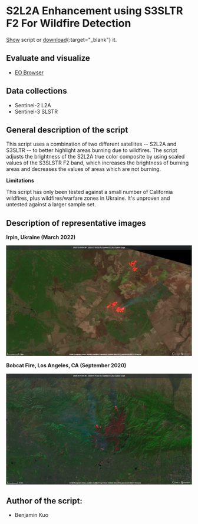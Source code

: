 # S2L2A Enhancement using S3SLTR F2 For Wildfire Detection
  
<a href="#" id='togglescript'>Show</a> script or [download](script.js){:target="_blank"} it.  
<div id='script_view' style="display:none">  
{% highlight javascript %}  
{% include_relative script.js %}  
{% endhighlight %}  
</div>  
  
## Evaluate and visualize  
 - [EO Browser](https://sentinelshare.page.link/QgcU)

## Data collections 

- Sentinel-2 L2A
- Sentinel-3 SLSTR
  
## General description of the script  
  
This script uses a combination of two different satellites -- S2L2A and S3SLTR -- to better highlight areas burning due to wildfires. The script adjusts the brightness of the S2L2A true color composite by using scaled values of the S3SLSTR F2 band, which increases the brightness of burning areas and decreases the values of areas which are not burning.

**Limitations**

This script has only been tested against a small number of California wildfires, plus wildfires/warfare zones in Ukraine. It's unproven and untested against a larger sample set.

## Description of representative images  
  
**Irpin, Ukraine (March 2022)**

![Irpin](fig/fig1.jpg) 

**Bobcat Fire, Los Angeles, CA (September 2020)**

![Bobcat Fire](fig/fig2.jpg)  

## Author of the script: 
- Benjamin Kuo
